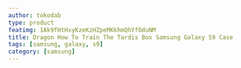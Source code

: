 ```yaml
---
author: tokodab
type: product
featimg: 1Ak9fHtHxyKzeKzHZpeMKkhmQhYfOduNM
title: Dragon How To Train The Tardis Box Samsung Galaxy S9 Case
tags: [samsung, galaxy, s9]
category: [samsung]
---
```

